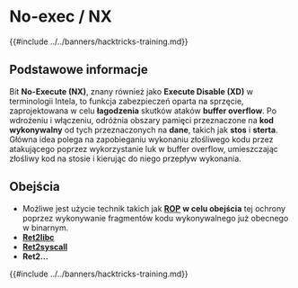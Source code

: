 # No-exec / NX

{{#include ../../banners/hacktricks-training.md}}

## Podstawowe informacje

Bit **No-Execute (NX)**, znany również jako **Execute Disable (XD)** w terminologii Intela, to funkcja zabezpieczeń oparta na sprzęcie, zaprojektowana w celu **łagodzenia** skutków ataków **buffer overflow**. Po wdrożeniu i włączeniu, odróżnia obszary pamięci przeznaczone na **kod wykonywalny** od tych przeznaczonych na **dane**, takich jak **stos** i **sterta**. Główna idea polega na zapobieganiu wykonaniu złośliwego kodu przez atakującego poprzez wykorzystanie luk w buffer overflow, umieszczając złośliwy kod na stosie i kierując do niego przepływ wykonania.

## Obejścia

- Możliwe jest użycie technik takich jak [**ROP**](../rop-return-oriented-programing/) **w celu obejścia** tej ochrony poprzez wykonywanie fragmentów kodu wykonywalnego już obecnego w binarnym.
- [**Ret2libc**](../rop-return-oriented-programing/ret2lib/)
- [**Ret2syscall**](../rop-return-oriented-programing/rop-syscall-execv/)
- **Ret2...**

{{#include ../../banners/hacktricks-training.md}}

